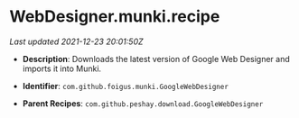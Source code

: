 # WebDesigner.munki.recipe

_Last updated 2021-12-23 20:01:50Z_

- **Description**: Downloads the latest version of Google Web Designer and imports it into Munki.

- **Identifier**: `com.github.foigus.munki.GoogleWebDesigner`

- **Parent Recipes**: `com.github.peshay.download.GoogleWebDesigner`
